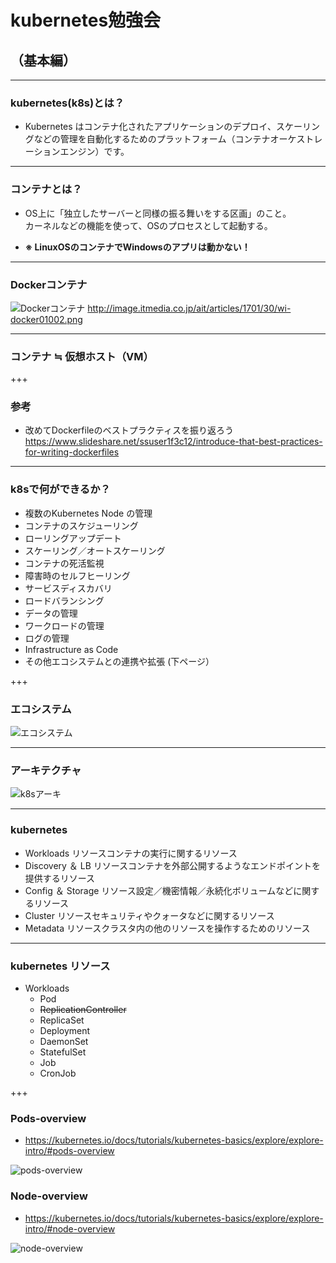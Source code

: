 # kubernetes勉強会
## （基本編）

---

### kubernetes(k8s)とは？
- Kubernetes はコンテナ化されたアプリケーションのデプロイ、スケーリングなどの管理を自動化するためのプラットフォーム（コンテナオーケストレーションエンジン）です。

---

### コンテナとは？
- OS上に「独立したサーバーと同様の振る舞いをする区画」のこと。  
  カーネルなどの機能を使って、OSのプロセスとして起動する。

- **※ LinuxOSのコンテナでWindowsのアプリは動かない！**

--- 

### Dockerコンテナ
![Dockerコンテナ](http://image.itmedia.co.jp/ait/articles/1701/30/wi-docker01002.png)
http://image.itmedia.co.jp/ait/articles/1701/30/wi-docker01002.png

---

### コンテナ ≒ 仮想ホスト（VM） 

+++

### 参考
- 改めてDockerfileのベストプラクティスを振り返ろう
  https://www.slideshare.net/ssuser1f3c12/introduce-that-best-practices-for-writing-dockerfiles

---

### k8sで何ができるか？
  - 複数のKubernetes Node の管理
  - コンテナのスケジューリング
  - ローリングアップデート
  - スケーリング／オートスケーリング
  - コンテナの死活監視
  - 障害時のセルフヒーリング
  - サービスディスカバリ
  - ロードバランシング
  - データの管理
  - ワークロードの管理
  - ログの管理
  - Infrastructure as Code
  - その他エコシステムとの連携や拡張 (下ページ）

+++

### エコシステム  

![エコシステム](https://landscape.cncf.io/format=landscap)

---

### アーキテクチャ

![k8sアーキ](https://www.google.co.jp/url?sa=i&source=images&cd=&cad=rja&uact=8&ved=2ahUKEwih4NKei-DfAhVUdt4KHf6CAj4QjRx6BAgBEAU&url=https%3A%2F%2Fqiita.com%2Ftkusumi%2Fitems%2Fc2a92cd52bfdb9edd613&psig=AOvVaw3rNoGCCjKTWJYklaILWOm3&ust=1547102247066467)

---

### kubernetes 
- Workloads
  リソースコンテナの実行に関するリソース
- Discovery ＆ LB
  リソースコンテナを外部公開するようなエンドポイントを提供するリソース
- Config ＆ Storage
  リソース設定／機密情報／永続化ボリュームなどに関するリソース
- Cluster
  リソースセキュリティやクォータなどに関するリソース
- Metadata
  リソースクラスタ内の他のリソースを操作するためのリソース

---

### kubernetes リソース
- Workloads
  - Pod
  - ~~ReplicationController~~
  - ReplicaSet
  - Deployment
  - DaemonSet
  - StatefulSet
  - Job
  - CronJob

+++

### Pods-overview
- https://kubernetes.io/docs/tutorials/kubernetes-basics/explore/explore-intro/#pods-overview

![pods-overview](https://d33wubrfki0l68.cloudfront.net/fe03f68d8ede9815184852ca2a4fd30325e5d15a/98064/docs/tutorials/kubernetes-basics/public/images/module_03_pods.svg)


### Node-overview
- https://kubernetes.io/docs/tutorials/kubernetes-basics/explore/explore-intro/#node-overview

![node-overview](https://kubernetes.io/docs/tutorials/kubernetes-basics/explore/explore-intro/#node-overview)